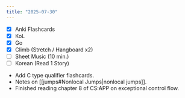 ```yaml
---
title: "2025-07-30"
---
```


- [x] Anki Flashcards
- [x] KoL
- [x] Go
- [x] Climb (Stretch / Hangboard x2)
- [ ] Sheet Music (10 min.)
- [ ] Korean (Read 1 Story)

* Add C type qualifier flashcards.
* Notes on [[jumps#Nonlocal Jumps|nonlocal jumps]].
* Finished reading chapter 8 of CS:APP on exceptional control flow.